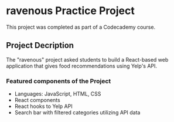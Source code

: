 # ravenous Practice Project

This project was completed as part of a Codecademy course.

## Project Decription

The "ravenous" project asked students to build a React-based web application that gives food recommendations using Yelp's API.

### Featured components of the Project

* Languages: JavaScript, HTML, CSS
* React components
* React hooks to Yelp API
* Search bar with filtered categories utilizing API data
